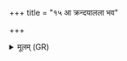 +++
title = "१५ आ क्रन्दयालला भव"

+++
<details><summary>मूलम् (GR)</summary>

आ क्रन्दयालला भव +++(Bhatt. krandaya lalā)+++  
दस्य कामेन शुष्य च । +++(Bhatt. hasya)+++  
आधीभिः प्रेषितो मम ॥
</details>